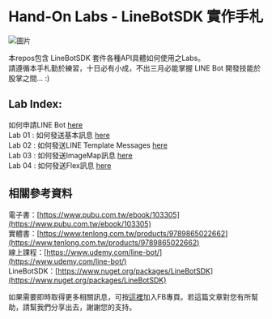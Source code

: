 # Hand-On Labs - LineBotSDK 實作手札

![圖片](https://i.imgur.com/nKmrTnO.png)   

本repos包含 LineBotSDK 套件各種API具體如何使用之Labs。  
請遵循本手札勤於練習，十日必有小成，不出三月必能掌握 LINE Bot 開發技能於股掌之間... :)

Lab Index:
---
如何申請LINE Bot [here](https://github.com/isdaviddong/HOL-LineBotSDK/blob/master/00.%20%E5%A6%82%E4%BD%95%E7%94%B3%E8%AB%8BLINE%20Bot.md)  
Lab 01 : 如何發送基本訊息 [here](https://github.com/isdaviddong/HOL-LineBotSDK/blob/master/basic/Lab%2001%20:%20%E5%9F%BA%E6%9C%AC%E8%A8%8A%E6%81%AF%E6%8E%A8%E9%80%81.md)  
Lab 02 : 如何發送LINE Template Messages [here](https://github.com/isdaviddong/HOL-LineBotSDK/blob/master/basic/Lab%2002%20:%20%E6%8E%A8%E9%80%81LINE%20Template%20Messages.md)  
Lab 03 : 如何發送ImageMap訊息 [here](https://github.com/isdaviddong/HOL-LineBotSDK/blob/master/basic/Lab%2003:%E5%A6%82%E4%BD%95%E7%99%BC%E9%80%81ImageMap%E8%A8%8A%E6%81%AF.md)   
Lab 04 : 如何發送Flex訊息 [here](https://github.com/isdaviddong/HOL-LineBotSDK/blob/master/basic/Lab%2004:%20%E5%A6%82%E4%BD%95%E7%99%BC%E9%80%81Flex%20Message.md)  

相關參考資料
---
電子書：[https://www.pubu.com.tw/ebook/103305](https://www.pubu.com.tw/ebook/103305)  
實體書：[https://www.tenlong.com.tw/products/9789865022662](https://www.tenlong.com.tw/products/9789865022662)  
線上課程：[https://www.udemy.com/line-bot/](https://www.udemy.com/line-bot/)  
LineBotSDK：[https://www.nuget.org/packages/LineBotSDK](https://www.nuget.org/packages/LineBotSDK)  

如果需要即時取得更多相關訊息，可按[這裡](https://www.facebook.com/DotNetWalker/)加入FB專頁。若這篇文章對您有所幫助，請幫我們分享出去，謝謝您的支持。

